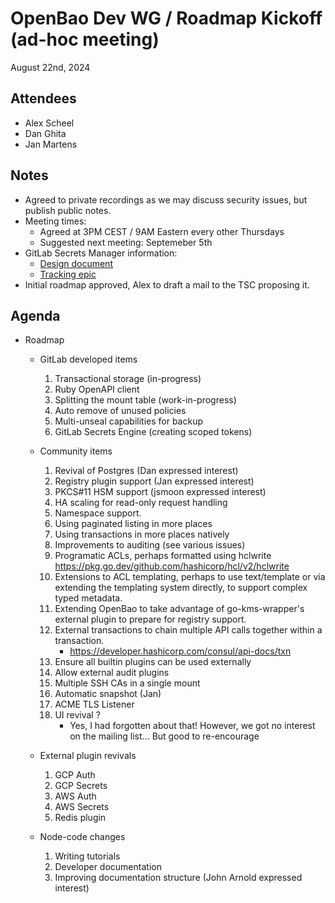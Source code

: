 # OpenBao Dev WG / Roadmap Kickoff (ad-hoc meeting)

August 22nd, 2024

## Attendees

 - Alex Scheel
 - Dan Ghita
 - Jan Martens

## Notes

 * Agreed to private recordings as we may discuss security issues, but publish public notes.
 * Meeting times:
   * Agreed at 3PM CEST / 9AM Eastern every other Thursdays
   * Suggested next meeting: Septemeber 5th
 * GitLab Secrets Manager information:
   * [Design document](https://handbook.gitlab.com/handbook/engineering/architecture/design-documents/secret_manager/#management-of-authentication)
   * [Tracking epic](https://gitlab.com/groups/gitlab-org/-/epics/10108)
 * Initial roadmap approved, Alex to draft a mail to the TSC proposing it.

## Agenda

 * Roadmap
   * GitLab developed items
      1. Transactional storage (in-progress)
      2. Ruby OpenAPI client
      3. Splitting the mount table (work-in-progress)
      4. Auto remove of unused policies
      5. Multi-unseal capabilities for backup
      6. GitLab Secrets Engine (creating scoped tokens)

    * Community items
      1. Revival of Postgres (Dan expressed interest)
      2. Registry plugin support (Jan expressed interest)
      3. PKCS#11 HSM support (jsmoon expressed interest)
      4. HA scaling for read-only request handling
      5. Namespace support.
      6. Using paginated listing in more places
      7. Using transactions in more places natively
      8. Improvements to auditing (see various issues)
      9. Programatic ACLs, perhaps formatted using hclwrite https://pkg.go.dev/github.com/hashicorp/hcl/v2/hclwrite
      10. Extensions to ACL templating, perhaps to use text/template or via extending the templating system directly, to support complex typed metadata.
      11. Extending OpenBao to take advantage of go-kms-wrapper's external plugin to prepare for registry support.
      12. External transactions to chain multiple API calls together within a transaction.
          * https://developer.hashicorp.com/consul/api-docs/txn
      13. Ensure all builtin plugins can be used externally
      14. Allow external audit plugins
      15. Multiple SSH CAs in a single mount
      16. Automatic snapshot (Jan)
      17. ACME TLS Listener
      18. UI revival ?
          * Yes, I had forgotten about that! However, we got no interest on the mailing list… But good to re-encourage

    * External plugin revivals
      1. GCP Auth
      2. GCP Secrets
      3. AWS Auth
      4. AWS Secrets
      5. Redis plugin

    * Node-code changes
      1. Writing tutorials
      2. Developer documentation
      3. Improving documentation structure (John Arnold expressed interest)
